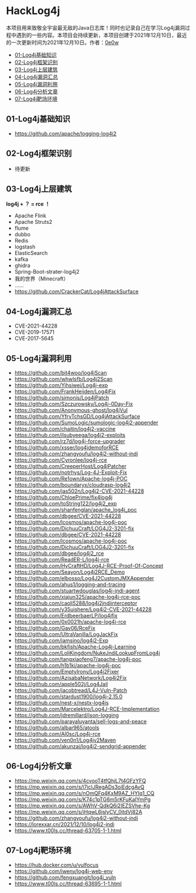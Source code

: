 # HackLog4j

本项目用来致敬全宇宙最无敌的Java日志库！同时也记录自己在学习Log4j漏洞过程中遇到的一些内容。本项目会持续更新，本项目创建于2021年12月10日，最近的一次更新时间为2021年12月10日。作者：[0e0w](https://github.com/0e0w/HackLog4j)

- [01-Log4j基础知识](https://github.com/0e0w/HackLog4j#01-log4j%E5%9F%BA%E7%A1%80%E7%9F%A5%E8%AF%86)
- [02-Log4j框架识别](https://github.com/0e0w/HackLog4j#02-log4j%E6%A1%86%E6%9E%B6%E8%AF%86%E5%88%AB)
- [03-Log4j上层建筑](https://github.com/0e0w/HackLog4j#03-log4j%E4%B8%8A%E5%B1%82%E5%BB%BA%E7%AD%91)
- [04-Log4j漏洞汇总](https://github.com/0e0w/HackLog4j#04-log4j%E6%BC%8F%E6%B4%9E%E6%B1%87%E6%80%BB)
- [05-Log4j漏洞利用](https://github.com/0e0w/HackLog4j#05-log4j%E6%BC%8F%E6%B4%9E%E5%88%A9%E7%94%A8)
- [06-Log4j分析文章](https://github.com/0e0w/HackLog4j#06-log4j%E5%88%86%E6%9E%90%E6%96%87%E7%AB%A0)
- [07-Log4j靶场环境](https://github.com/0e0w/HackLog4j#07-log4j%E9%9D%B6%E5%9C%BA%E7%8E%AF%E5%A2%83)

## 01-Log4j基础知识
- https://github.com/apache/logging-log4j2

## 02-Log4j框架识别

- 待更新

## 03-Log4j上层建筑

**log4j + ？ = rce ！**

- Apache Flink
- Apache Struts2
- flume
- dubbo
- Redis
- logstash
- ElasticSearch
- kafka
- ghidra
- Spring-Boot-strater-log4j2
- 我的世界（Minecraft）
- ......
- https://github.com/CrackerCat/Log4jAttackSurface

## 04-Log4j漏洞汇总

- CVE-2021-44228
- CVE-2019-17571
- CVE-2017-5645

## 05-Log4j漏洞利用

- https://github.com/bit4woo/log4jScan
- https://github.com/whwlsfb/Log4j2Scan
- https://github.com/Yihsiwei/Log4j-exp
- https://github.com/FrankHeijden/Log4jFix
- https://github.com/simonis/Log4jPatch
- https://github.com/Szczurowsky/Log4j-0Day-Fix
- https://github.com/Anonymous-ghost/log4jVul
- https://github.com/YfryTchsGD/Log4jAttackSurface
- https://github.com/SumoLogic/sumologic-log4j2-appender
- https://github.com/chaitin/log4j2-vaccine
- https://github.com/ilsubyeega/log4j2-exploits
- https://github.com/rz7d/log4j-force-upgrader
- https://github.com/xsser/log4jdemoforRCE
- https://github.com/zhangyoufu/log4j2-without-jndi
- https://github.com/Cyronlee/log4j-rce
- https://github.com/CreeperHost/Log4jPatcher
- https://github.com/notrhys/Log-4J-Exploit-Fix
- https://github.com/Re1own/Apache-log4j-POC
- https://github.com/boundaryx/cloudrasp-log4j2
- https://github.com/jas502n/Log4j2-CVE-2021-44228
- https://github.com/ChloePrime/fix4log4j
- https://github.com/toString122/log4j2_exp
- https://github.com/shanfenglan/apache_log4j_poc
- https://github.com/dbgee/CVE-2021-44228
- https://github.com/lcosmos/apache-log4j-poc
- https://github.com/DichuuCraft/LOG4J2-3201-fix
- https://github.com/dbgee/CVE-2021-44228
- https://github.com/lcosmos/apache-log4j-poc
- https://github.com/DichuuCraft/LOG4J2-3201-fix
- https://github.com/dbgee/log4j2_rce
- https://github.com/ReadER-L/log4j-rce
- https://github.com/HyCraftHD/Log4J-RCE-Proof-Of-Concept
- https://github.com/Seayon/Log4j2RCE_Demo
- https://github.com/elbosso/Log4J2CustomJMXAppender
- https://github.com/ahus1/logging-and-tracing
- https://github.com/stuartwdouglas/log4j-jndi-agent
- https://github.com/xiajun325/apache-log4j-rce-poc
- https://github.com/caoli5288/log4j2jndiinterceptor
- https://github.com/y35uishere/Log4j2-CVE-2021-44228
- https://github.com/ErdbeerbaerLP/log4jfix
- https://github.com/0x0021h/apache-log4j-rce
- https://github.com/Gav06/RceFix
- https://github.com/UltraVanilla/LogJackFix
- https://github.com/iamsino/log4j2-Exp
- https://github.com/bkfish/Apache-Log4j-Learning
- https://github.com/LoliKingdom/NukeJndiLookupFromLog4j
- https://github.com/tangxiaofeng7/apache-log4j-poc
- https://github.com/h1b1ki/apache-log4j-poc
- https://github.com/EmptyIrony/Log4j2Fixer
- https://github.com/AzisabaNetwork/Log4j2Fix
- https://github.com/apple502j/Log4Jail
- https://github.com/jacobtread/L4J-Vuln-Patch
- https://github.com/stardust1900/log4j-2.15.0
- https://github.com/nest-x/nestx-log4js
- https://github.com/Marcelektro/Log4J-RCE-Implementation
- https://github.com/jdremillard/json-logging
- https://github.com/parayaluyanta/sell-logs-and-peace
- https://github.com/albar965/atools
- https://github.com/Al0sc/Log4j-rce
- https://github.com/ven0n1/Log4jv2Maven
- https://github.com/akunzai/log4j2-sendgrid-appender

## 06-Log4j分析文章

- https://mp.weixin.qq.com/s/4cvooT4tfQhjL7t4GFzYFQ
- https://mp.weixin.qq.com/s/l7iclJRegADs3oiEdcgAvQ
- https://mp.weixin.qq.com/s/nOmQFq4KxM9AZ_HYIq1_CQ
- https://mp.weixin.qq.com/s/K74c1pTG6m5rKFuKaIYmPg
- https://mp.weixin.qq.com/s/AWhV-QdkQ6i2IEZSVhe-Kg
- https://mp.weixin.qq.com/s/iHqwL6jslyCV_0jtdVj82A
- https://github.com/zhangyoufu/log4j2-without-jndi
- https://lorexxar.cn/2021/12/10/log4j2-jndi
- https://www.t00ls.cc/thread-63705-1-1.html

## 07-Log4j靶场环境

- https://hub.docker.com/u/vulfocus
- https://github.com/jweny/log4j-web-env
- https://github.com/fengxuangit/log4j_vuln
- https://www.t00ls.cc/thread-63695-1-1.html